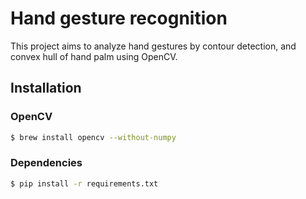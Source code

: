 # Hand gesture recognition

This project aims to analyze hand gestures by contour detection, and convex hull of hand palm using OpenCV.

## Installation

### OpenCV

```bash
$ brew install opencv --without-numpy
```

### Dependencies

```bash
$ pip install -r requirements.txt
```
